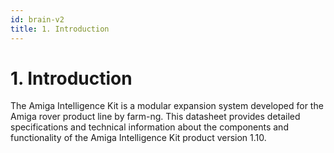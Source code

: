 ```yaml
---
id: brain-v2
title: 1. Introduction
---
```


# 1. Introduction

The Amiga Intelligence Kit is a modular expansion system developed for the Amiga rover product line by farm-ng. This datasheet provides detailed specifications and technical information about the components and functionality of the Amiga Intelligence Kit product version 1.10.
